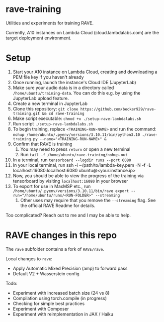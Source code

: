 # rave-training
Utilities and experiments for training RAVE. 

Currently, A10 instances on Lambda Cloud (cloud.lambdalabs.com) are the target deployment environment.

# Setup

1. Start your A10 instance on Lambda Cloud, creating and downloading a PEM file key if you haven't already
1. Once running, launch the instance's Cloud IDE (JupyterLab)
1. Make sure your audio data is in a directory called `/home/ubuntu/training-data`. You can do this e.g. by using the JupyterLab upload feature.
1. Create a new terminal in JupyterLab
1. Clone this repository: `git clone https://github.com/becker929/rave-training.git && cd rave-training`
1. Make script executable: `chmod +x ./setup-rave-lambdalabs.sh`
1. Run script `./setup-rave-lambdalabs.sh`
1. To begin training, replace `<TRAINING-RUN-NAME>` and run the command: `nohup /home/ubuntu/.pyenv/versions/3.10.11/bin/python3.10 ./rave-training.py --name="<TRAINING-RUN-NAME>" &`
2. Confirm that RAVE is training
    1. You may need to press `return` or open a new terminal
    2. Run `tail -f /home/ubuntu/rave-training/nohup.out`
4. In a terminal, run `tensorboard --logdir runs --port 6080`
5. In your local terminal, run ssh -i ~/path/to/lambda-key.pem -N -f -L localhost:16080:localhost:6080 ubuntu@<your.instance.ip>
6. Now, you should be able to view the progress of the training via tensorboard by visiting `localhost:16080` in your browser
7. To export for use in MaxMSP etc., run `/home/ubuntu/.pyenv/versions/3.10.11/bin/rave export --run="/home/ubuntu/runs/<RUN-FOLDER>" --streaming`
    1. Other uses may require that you remove the `--streaming` flag. See the official RAVE Readme for details.

Too complicated? Reach out to me and I may be able to help.

# RAVE changes in this repo
The `rave` subfolder contains a fork of `RAVE/rave`.

Local changes to `rave`:
- Apply Automatic Mixed Precision (amp) to forward pass
- Default V2 + Wasserstein config

Todo:
- Experiment with increased batch size (24 vs 8)
- Compilation using torch.compile (in progress)
- Checking for simple best practices
- Experiment with Composer
- Experiment with reimplementation in JAX / Haiku
